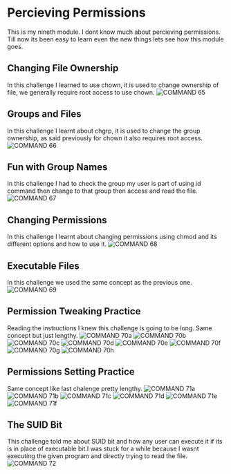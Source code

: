 # Percieving Permissions
This is my nineth module. I dont know much about percieving permissions. Till now its been easy to learn even the new things lets see how this module goes.

## Changing File Ownership
In this challenge I learned to use chown, it is used to change ownership of file, we generally require root access to use chown.
![COMMAND 65](screenshots/screenshot65.png)

## Groups and Files
In this challenge I learnt about chgrp, it is used to change the group ownership, as said previously for chown it also requires root access.
![COMMAND 66](screenshots/screenshot66.png)

## Fun with Group Names
In this challenge I had to check the group  my user is part of using id command then change to that group then access and read the file.
![COMMAND 67](screenshots/screenshot67.png)

## Changing Permissions
In this challenge I learnt about changing permissions using chmod and its different options and how to use it.
![COMMAND 68](screenshots/screenshot68.png)

## Executable Files
In this challenge we used the same concept as the previous one.
![COMMAND 69](screenshots/screenshot69.png)

## Permission Tweaking Practice
Reading the instructions I knew this challenge is going to be long. Same concept but just lengthy.
![COMMAND 70a](screenshots/screenshot70a.png)
![COMMAND 70b](screenshots/screenshot70b.png)
![COMMAND 70c](screenshots/screenshot70c.png)
![COMMAND 70d](screenshots/screenshot70d.png)
![COMMAND 70e](screenshots/screenshot70e.png)
![COMMAND 70f](screenshots/screenshot70f.png)
![COMMAND 70g](screenshots/screenshot70g.png)
![COMMAND 70h](screenshots/screenshot70h.png)


## Permissions Setting Practice
Same concept like last chalenge pretty lengthy.
![COMMAND 71a](screenshots/screenshot71a.png)
![COMMAND 71b](screenshots/screenshot71b.png)
![COMMAND 71c](screenshots/screenshot71c.png)
![COMMAND 71d](screenshots/screenshot71d.png)
![COMMAND 71e](screenshots/screenshot71e.png)
![COMMAND 71f](screenshots/screenshot71f.png)

## The SUID Bit
This challenge told me about SUID bit and how any user can execute it if its is in place of executable bit.I was stuck for a while because I wasnt executing the given program and directly trying to read the file.
![COMMAND 72](screenshots/screenshot72.png)
